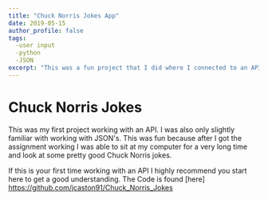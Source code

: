 ```yaml
---
title: "Chuck Norris Jokes App"
date: 2019-05-15
author_profile: false
tags: 
  -user input
  -python
  -JSON
excerpt: "This was a fun project that I did where I connected to an API that host differnt Chuck Norris Jokes."
---
```


# Chuck Norris Jokes

This was my first project working with an API. I was also only slightly familiar with working with JSON's. This was fun because after I got the assignment working I was able to sit at my computer for a very long time and look at some pretty good Chuck Norris jokes.

If this is your first time working with an API I highly recommend you start here to get a good understanding. The Code is found [here] https://github.com/jcaston91/Chuck_Norris_Jokes
